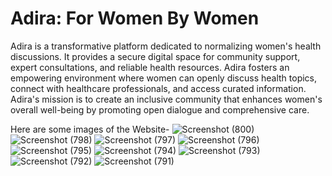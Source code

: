 # Adira: For Women By Women
Adira is a transformative platform dedicated to normalizing women's health discussions. It provides a secure digital space for community support, expert consultations, and reliable health resources. Adira fosters an empowering environment where women can openly discuss health topics, connect with healthcare professionals, and access curated information. <br>
Adira's mission is to create an inclusive community that enhances women's overall well-being by promoting open dialogue and comprehensive care.

Here are some images of the Website-
![Screenshot (800)](https://github.com/user-attachments/assets/3beb9dce-27ec-4aa2-b5e1-dec541f4569b)
![Screenshot (798)](https://github.com/user-attachments/assets/8f71612f-69a7-4e5b-8101-3035972deace)
![Screenshot (797)](https://github.com/user-attachments/assets/64a38f7e-14f1-47ac-b506-300d8e1855d3)
![Screenshot (796)](https://github.com/user-attachments/assets/6b3cc67b-0211-4e16-84df-249119a2d914)
![Screenshot (795)](https://github.com/user-attachments/assets/d35deea4-d23e-4271-83fa-8250320c896d)
![Screenshot (794)](https://github.com/user-attachments/assets/fc72687a-0987-4096-8764-963fa57c2984)
![Screenshot (793)](https://github.com/user-attachments/assets/e96ed45d-85f9-488e-80b3-ef385e1bb666)
![Screenshot (792)](https://github.com/user-attachments/assets/b9105f3c-6fcb-4336-8943-67fa27e1facb)
![Screenshot (791)](https://github.com/user-attachments/assets/74f67a7a-fa6d-408a-bafd-260e3f815f9c)


